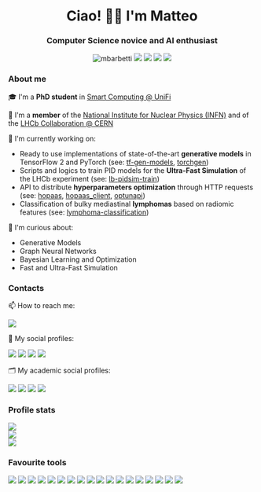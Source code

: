 <h1 align="center">Ciao! 👋🏻 I'm Matteo</h1>
<h3 align="center">Computer Science novice and AI enthusiast</h3>
<p align="center">
  <img src="https://komarev.com/ghpvc/?username=mbarbetti" alt="mbarbetti"/>
  <a href="https://github.com/mbarbetti"><img src="https://img.shields.io/badge/GitHub-mbarbetti-171515?style=flat&logo=github&logoColor=white"/></a>
  <a href="https://gitlab.cern.ch/mabarbet"><img src="https://img.shields.io/badge/GitLab.cern-mabarbet-e24329?style=flat&logo=gitlab&logoColor=white"/></a>
  <a href="https://baltig.infn.it/barbetti_matteo"><img src="https://img.shields.io/badge/GitLab.infn-barbetti_matteo-e24329?style=flat&logo=gitlab&logoColor=white"/></a>
  <a href="https://www.kaggle.com/mbarbetti"><img src="https://img.shields.io/badge/Kaggle-mbarbetti-37bae8?style=flat&logo=kaggle&logoColor=white"/></a>
</p>

<!-- ABOUT ME -->
### About me

🎓 I'm a **PhD student** in [Smart Computing @ UniFi](https://smartcomputing.unifi.it/)

🧪 I'm a **member** of the [National Institute for Nuclear Physics (INFN)](https://home.infn.it/en/) and of the [LHCb Collaboration @ CERN](http://lhcb.web.cern.ch/)

🚧 I'm currently working on:
  - Ready to use implementations of state-of-the-art **generative models** in TensorFlow 2 and PyTorch (see: [tf-gen-models](https://github.com/mbarbetti/tf-gen-models), [torchgen](https://github.com/mbarbetti/torchgen))
  - Scripts and logics to train PID models for the **Ultra-Fast Simulation** of the LHCb experiment (see: [lb-pidsim-train](https://github.com/mbarbetti/lb-pidsim-train))
  - API to distribute **hyperparameters optimization** through HTTP requests (see: [hopaas](https://github.com/landerlini/hopaas), [hopaas_client](https://github.com/landerlini/hopaas_client), [optunapi](https://github.com/mbarbetti/optunapi))
  - Classification of bulky mediastinal **lymphomas** based on radiomic features (see: [lymphoma-classification](https://github.com/mbarbetti/lymphoma-classification))

🤔 I'm curious about:
  - Generative Models
  - Graph Neural Networks
  - Bayesian Learning and Optimization
  - Fast and Ultra-Fast Simulation

<!-- CONTACTS -->
### Contacts

📫 How to reach me:
<p align="left">
  <a href="mailto:matteo.barbetti@unifi.it"><img src="https://img.shields.io/badge/Gmail-matteo.barbetti@unifi.it-D14836?style=flat&logo=gmail&logoColor=white"/></a>
</p>

💬 My social profiles:
<p align="left">
  <a href="https://twitter.com/mbarbetz"><img src="https://img.shields.io/badge/Twitter-28a9e2?style=flat&logo=twitter&logoColor=white"/></a>
  <a href="https://www.linkedin.com/in/matteo-barbetti/"><img src="https://img.shields.io/badge/LinkedIn-2867b2?style=flat&logo=linkedin&logoColor=white"/></a>
  <a href="https://www.tiktok.com/@m.barbetz"><img src="https://img.shields.io/badge/TikTok-010101?style=flat&logo=tiktok&logoColor=white"/></a>
  <a href="https://www.instagram.com/m.barbetz/"><img src="https://img.shields.io/badge/Instagram-dd2a7b?style=flat&logo=instagram&logoColor=white"/></a>
</p>

🗂️ My academic social profiles:
<p align="left">
  <a href="https://orcid.org/0000-0002-6704-6914"><img src="https://img.shields.io/badge/ORCID-A6CE39?style=flat&logo=ORCID&logoColor=white"/></a>
  <a href="https://scholar.google.com/citations?user=Ufpa6SIAAAAJ"><img src="https://img.shields.io/badge/GoogleScholar-4086f4?style=flat&logo=GoogleScholar&logoColor=white"/></a>
  <a href="https://www.researchgate.net/profile/Matteo-Barbetti"><img src="https://img.shields.io/badge/ResearchGate-00d0af?style=flat&logo=ResearchGate&logoColor=white"/></a>
  <a href="https://inspirehep.net/authors/1908127"><img src="https://img.shields.io/badge/INSPIREhep-08142c?style=flat&logo=inspirehep&logoColor=white"/></a>
</p>

<!-- PROFILE STATS -->
### Profile stats

<p align="left">
  <a href="https://github.com/mbarbetti"><img align="center" src="https://github-readme-stats.vercel.app/api?username=mbarbetti&show_icons=true&include_all_commits=false&count_private=true&hide_title=false&hide_border=true&hide_rank=false&icon_color=#00CCFF&title_color=#00CCFF"/></a><br>
  <a href="https://github.com/mbarbetti"><img align="center" src="https://github-readme-stats.vercel.app/api/top-langs/?username=mbarbetti&hide=jupyter%20notebook&layout=compact&langs_count=10&hide_title=false&hide_border=true&icon_color=#00CCFF&title_color=#00CCFF"/></a><br>
  <a href="https://wakatime.com/@mbarbetti"><img align="center" src="https://github-readme-stats.vercel.app/api/wakatime?username=@mbarbetti&&langs_count=5&v=2&hide_title=false&hide_border=true&icon_color=#00CCFF&title_color=#00CCFF&card_width=80"/></a>
</p>

<!-- FAVOURITE TOOLS -->
### Favourite tools

![](https://img.shields.io/badge/OS-mac%20OS-000000?style=flat&logo=apple&logoColor=white)
![](https://img.shields.io/badge/OS-Windows-0078D6?style=flat&logo=windows&logoColor=white)
![](https://img.shields.io/badge/OS-Ubuntu-E95420?style=flat&logo=ubuntu&logoColor=white)
![](https://img.shields.io/badge/IDE-VIM-%2311AB00?&style=flat&logo=vim&logoColor=white)
![](https://img.shields.io/badge/IDE-VS_Code-007acc?style=flat&logo=visual%20studio%20code&logoColor=white)
![](https://img.shields.io/badge/IDE-Overleaf-47a141?style=flat&logo=overleaf&logoColor=white)
![](https://img.shields.io/badge/Code-Python-3673a5?style=flat&logo=python&logoColor=white)
![](https://img.shields.io/badge/Code-Numpy-777BB4?style=flat&logo=numpy&logoColor=white)
![](https://img.shields.io/badge/Code-Pandas-2C2D72?style=flat&logo=pandas&logoColor=white)
![](https://img.shields.io/badge/Code-scikit_learn-f89a36?style=flat&logo=scikit-learn&logoColor=white)
![](https://img.shields.io/badge/Code-Keras-d10000?style=flat&logo=keras&logoColor=white)
![](https://img.shields.io/badge/Code-TensorFlow-f57000?style=flat&logo=tensorflow&logoColor=white)
![](https://img.shields.io/badge/Code-PyTorch-EE4C2C?style=flat&logo=pytorch&logoColor=white)
![](https://img.shields.io/badge/Code-Colab-f9ab00?style=flat&logo=googlecolab&logoColor=white)
![](https://img.shields.io/badge/Code-Jupyter-F37626.svg?&style=flat&logo=Jupyter&logoColor=white)
![](https://img.shields.io/badge/Code-LaTeX-008080?style=flat&logo=lateX&logoColor=white)
![](https://img.shields.io/badge/Code-Markdown-000000?style=flat&logo=markdown&logoColor=white)
![](https://img.shields.io/badge/Code-Git-f05030?style=flat&logo=git&logoColor=white)

<!--
**mbarbetti/mbarbetti** is a ✨ _special_ ✨ repository because its `README.md` (this file) appears on your GitHub profile.

Here are some ideas to get you started:

- 🔭 I’m currently working on ...
- 🌱 I’m currently learning ...
- 👯 I’m looking to collaborate on ...
- 🤔 I’m looking for help with ...
- 💬 Ask me about ...
- 📫 How to reach me: ...
- 😄 Pronouns: ...
- ⚡ Fun fact: ...
-->
